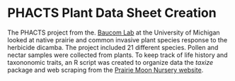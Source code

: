 
# PHACTS Plant Data Sheet Creation

The PHACTS project from the. [Baucom Lab](https://baucomlab.wordpress.com/) at the University of Michigan looked at native prairie and common invasive plant species response to the herbicide dicamba. The project included 21 different species. Pollen and nectar samples were collected from plants. To keep track of life history and taxononomic traits, an R script was created to organize data the *taxize* package and web scraping from the [Prairie Moon Nursery website](https://www.prairiemoon.com/).
